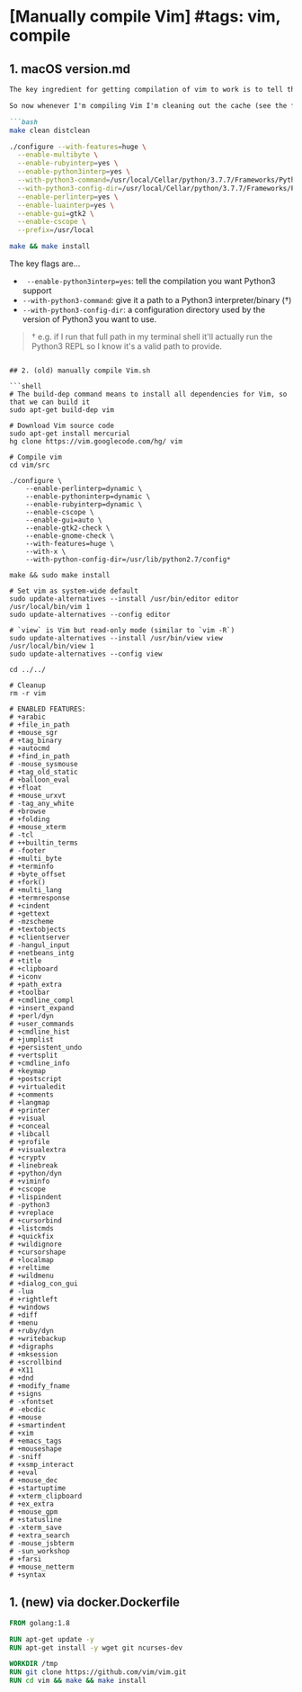 # [Manually compile Vim] #tags: vim, compile

## 1. macOS version.md

```markdown
The key ingredient for getting compilation of vim to work is to tell the compilation script which Python3 version you want to use, but that telling it what to use by itself won't work if it's trying to use 'cached' layers (kinda like Docker caches operations in layers to make future runs quicker).

So now whenever I'm compiling Vim I'm cleaning out the cache (see the first line in the below script)...

```bash
make clean distclean

./configure --with-features=huge \
  --enable-multibyte \
  --enable-rubyinterp=yes \
  --enable-python3interp=yes \
  --with-python3-command=/usr/local/Cellar/python/3.7.7/Frameworks/Python.framework/Versions/3.7/bin/python3.7 \
  --with-python3-config-dir=/usr/local/Cellar/python/3.7.7/Frameworks/Python.framework/Versions/3.7/lib/python3.7/config-3.7m-darwin/ \
  --enable-perlinterp=yes \
  --enable-luainterp=yes \
  --enable-gui=gtk2 \
  --enable-cscope \
  --prefix=/usr/local

make && make install
```

The key flags are...

- ` --enable-python3interp=yes`: tell the compilation you want Python3 support
- `--with-python3-command`: give it a path to a Python3 interpreter/binary (†)
- `--with-python3-config-dir`: a configuration directory used by the version of Python3 you want to use.

> † e.g. if I run that full path in my terminal shell it'll actually run the Python3 REPL so I know it's a valid path to provide.
```

## 2. (old) manually compile Vim.sh

```shell
# The build-dep command means to install all dependencies for Vim, so that we can build it
sudo apt-get build-dep vim

# Download Vim source code
sudo apt-get install mercurial
hg clone https://vim.googlecode.com/hg/ vim

# Compile vim
cd vim/src

./configure \
	--enable-perlinterp=dynamic \
	--enable-pythoninterp=dynamic \
	--enable-rubyinterp=dynamic \
	--enable-cscope \
	--enable-gui=auto \
	--enable-gtk2-check \
	--enable-gnome-check \
	--with-features=huge \
	--with-x \
	--with-python-config-dir=/usr/lib/python2.7/config*

make && sudo make install

# Set vim as system-wide default
sudo update-alternatives --install /usr/bin/editor editor /usr/local/bin/vim 1
sudo update-alternatives --config editor

# `view` is Vim but read-only mode (similar to `vim -R`)
sudo update-alternatives --install /usr/bin/view view /usr/local/bin/view 1
sudo update-alternatives --config view

cd ../../

# Cleanup
rm -r vim

# ENABLED FEATURES:
# +arabic
# +file_in_path
# +mouse_sgr
# +tag_binary
# +autocmd
# +find_in_path
# -mouse_sysmouse
# +tag_old_static
# +balloon_eval
# +float
# +mouse_urxvt
# -tag_any_white
# +browse
# +folding
# +mouse_xterm
# -tcl
# ++builtin_terms
# -footer
# +multi_byte
# +terminfo
# +byte_offset
# +fork()
# +multi_lang
# +termresponse
# +cindent
# +gettext 
# -mzscheme 
# +textobjects 
# +clientserver 
# -hangul_input 
# +netbeans_intg 
# +title 
# +clipboard 
# +iconv 
# +path_extra 
# +toolbar 
# +cmdline_compl 
# +insert_expand 
# +perl/dyn 
# +user_commands 
# +cmdline_hist 
# +jumplist 
# +persistent_undo 
# +vertsplit 
# +cmdline_info 
# +keymap 
# +postscript 
# +virtualedit 
# +comments 
# +langmap 
# +printer 
# +visual 
# +conceal 
# +libcall 
# +profile 
# +visualextra 
# +cryptv 
# +linebreak 
# +python/dyn 
# +viminfo 
# +cscope 
# +lispindent 
# -python3 
# +vreplace 
# +cursorbind 
# +listcmds 
# +quickfix 
# +wildignore 
# +cursorshape 
# +localmap 
# +reltime 
# +wildmenu 
# +dialog_con_gui 
# -lua 
# +rightleft 
# +windows 
# +diff 
# +menu 
# +ruby/dyn 
# +writebackup 
# +digraphs 
# +mksession 
# +scrollbind 
# +X11 
# +dnd 
# +modify_fname 
# +signs 
# -xfontset 
# -ebcdic 
# +mouse 
# +smartindent 
# +xim 
# +emacs_tags 
# +mouseshape 
# -sniff 
# +xsmp_interact 
# +eval 
# +mouse_dec 
# +startuptime 
# +xterm_clipboard 
# +ex_extra 
# +mouse_gpm 
# +statusline 
# -xterm_save 
# +extra_search 
# -mouse_jsbterm 
# -sun_workshop
# +farsi 
# +mouse_netterm 
# +syntax
```

## 1. (new) via docker.Dockerfile

```dockerfile
FROM golang:1.8

RUN apt-get update -y
RUN apt-get install -y wget git ncurses-dev

WORKDIR /tmp
RUN git clone https://github.com/vim/vim.git
RUN cd vim && make && make install
```


